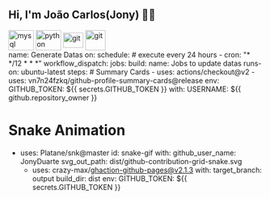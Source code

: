 ## Hi, I'm João Carlos(Jony) 🧑‍🎓
<img align="center" alt="mysql" height="40" width="50" src="https://cdn.jsdelivr.net/gh/devicons/devicon/icons/mysql/mysql-original-wordmark.svg"><a/>
<img align="center" alt="python" height="40" width="50" src="https://cdn.jsdelivr.net/gh/devicons/devicon@latest/icons/python/python-original-wordmark.svg" />
<img align="center" alt="git" height="30" width="40" src="https://cdn.jsdelivr.net/gh/devicons/devicon@latest/icons/git/git-original.svg" />
<img align="center" alt="git" height="40" width="40" src="https://camo.githubusercontent.com/59f4d76d0aeda7683447d1878dc2234bcf42b256347205095f415910e789a827/68747470733a2f2f696d672e69636f6e73382e636f6d2f3f73697a653d3531322669643d6256477141544e776668597126666f726d61743d706e67"/>
<br>
name: Generate Datas
on:
  schedule: # execute every 24 hours
    - cron: "* */12 * * *"
  workflow_dispatch:
jobs:
  build:
    name: Jobs to update datas
    runs-on: ubuntu-latest
    steps:
      # Summary Cards
      - uses: actions/checkout@v2
      - uses: vn7n24fzkq/github-profile-summary-cards@release
        env:
          GITHUB_TOKEN: ${{ secrets.GITHUB_TOKEN }}
        with:
          USERNAME: ${{ github.repository_owner }}

  # Snake Animation
  - uses: Platane/snk@master
        id: snake-gif
        with:
          github_user_name: JonyDuarte
          svg_out_path: dist/github-contribution-grid-snake.svg
      - uses: crazy-max/ghaction-github-pages@v2.1.3
        with:
          target_branch: output
          build_dir: dist
        env:
          GITHUB_TOKEN: ${{ secrets.GITHUB_TOKEN }}
